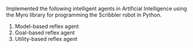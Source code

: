 Implemented the following intelligent agents in Artificial Intelligence using the Myro library for programming the Scribbler robot in Python.  
1. Model-based reflex agent  
2. Goal-based reflex agent  
3. Utility-based reflex agent  
